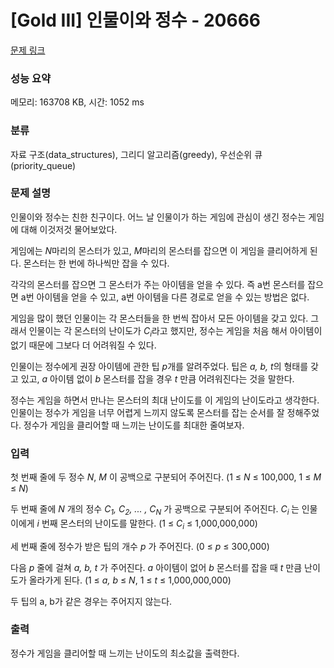 # [Gold III] 인물이와 정수 - 20666 

[문제 링크](https://www.acmicpc.net/problem/20666) 

### 성능 요약

메모리: 163708 KB, 시간: 1052 ms

### 분류

자료 구조(data_structures), 그리디 알고리즘(greedy), 우선순위 큐(priority_queue)

### 문제 설명

<p>인물이와 정수는 친한 친구이다. 어느 날 인물이가 하는 게임에 관심이 생긴 정수는 게임에 대해 이것저것 물어보았다.</p>

<p>게임에는 <em>N</em>마리의 몬스터가 있고, <em>M</em>마리의 몬스터를 잡으면 이 게임을 클리어하게 된다. 몬스터는 한 번에 하나씩만 잡을 수 있다.</p>

<p>각각의 몬스터를 잡으면 그 몬스터가 주는 아이템을 얻을 수 있다. 즉 a번 몬스터를 잡으면 a번 아이템을 얻을 수 있고, a번 아이템을 다른 경로로 얻을 수 있는 방법은 없다.</p>

<p>게임을 많이 했던 인물이는 각 몬스터들을 한 번씩 잡아서 모든 아이템을 갖고 있다. 그래서 인물이는 각 몬스터의 난이도가 <em>C<sub>i</sub></em>라고 했지만, 정수는 게임을 처음 해서 아이템이 없기 때문에 그보다 더 어려워질 수 있다.</p>

<p>인물이는 정수에게 권장 아이템에 관한 팁 <em>p</em>개를 알려주었다. 팁은 <em>a, b, t</em>의 형태를 갖고 있고, <em>a</em> 아이템 없이 <em>b</em> 몬스터를 잡을 경우 <em>t</em> 만큼 어려워진다는 것을 말한다.</p>

<p>정수는 게임을 하면서 만나는 몬스터의 최대 난이도를 이 게임의 난이도라고 생각한다. 인물이는 정수가 게임을 너무 어렵게 느끼지 않도록 몬스터를 잡는 순서를 잘 정해주었다. 정수가 게임을 클리어할 때 느끼는 난이도를 최대한 줄여보자.</p>

### 입력 

 <p>첫 번째 줄에 두 정수 <em>N</em>,<em> M </em>이 공백으로 구분되어 주어진다. (1 ≤ <em>N</em> ≤ 100,000, 1 ≤ <em>M</em> ≤ <em>N</em>)</p>

<p>두 번째 줄에 <em>N</em> 개의 정수 <em>C<sub>1</sub>, C<sub>2</sub>, ... , C<sub>N</sub></em> 가 공백으로 구분되어 주어진다. <em>C<sub>i </sub></em>는 인물이에게 <em>i</em> 번째 몬스터의 난이도를 말한다. (1 ≤ <i>C<sub>i</sub></i> ≤ 1,000,000,000)</p>

<p>세 번째 줄에 정수가 받은 팁의 개수 <em>p</em> 가 주어진다. (0 ≤ <i>p</i> ≤ 300,000)</p>

<p>다음 <i>p</i> 줄에 걸쳐 <em>a, b, t</em> 가 주어진다. <em>a</em> 아이템이 없어 <em>b</em> 몬스터를 잡을 때 <em>t</em> 만큼 난이도가 올라가게 된다. (1 ≤ <i>a, b</i> ≤ <em>N</em>, 1 ≤ <em>t</em> ≤ 1,000,000,000)</p>

<p>두 팁의 a, b가 같은 경우는 주어지지 않는다.</p>

### 출력 

 <p>정수가 게임을 클리어할 때 느끼는 난이도의 최소값을 출력한다.</p>

